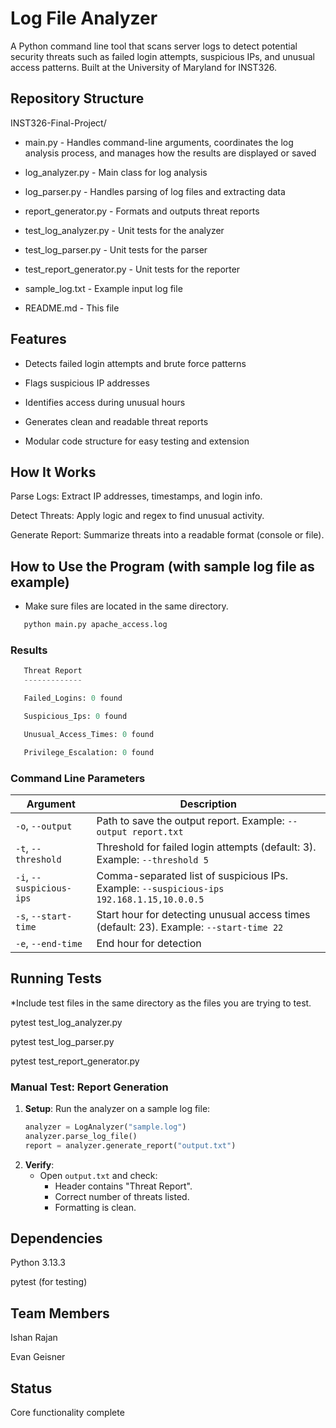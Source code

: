# Log File Analyzer

A Python command line tool that scans server logs to detect potential security threats such as failed login attempts, suspicious IPs, and unusual access patterns. Built at the University of Maryland for INST326.

## Repository Structure

INST326-Final-Project/

* main.py - Handles command-line arguments, coordinates the log analysis process, and manages how the results are displayed or saved

* log_analyzer.py - Main class for log analysis

* log_parser.py - Handles parsing of log files and extracting data

* report_generator.py - Formats and outputs threat reports

* test_log_analyzer.py - Unit tests for the analyzer

* test_log_parser.py - Unit tests for the parser

* test_report_generator.py - Unit tests for the reporter

* sample_log.txt - Example input log file

* README.md - This file

## Features

* Detects failed login attempts and brute force patterns

* Flags suspicious IP addresses

* Identifies access during unusual hours

* Generates clean and readable threat reports

* Modular code structure for easy testing and extension

## How It Works

Parse Logs: Extract IP addresses, timestamps, and login info.

Detect Threats: Apply logic and regex to find unusual activity.

Generate Report: Summarize threats into a readable format (console or file).

## How to Use the Program (with sample log file as example)

* Make sure files are located in the same directory.

```python
   python main.py apache_access.log
   ```
### Results
```python
   Threat Report
   -------------

   Failed_Logins: 0 found

   Suspicious_Ips: 0 found

   Unusual_Access_Times: 0 found

   Privilege_Escalation: 0 found
   ```

### Command Line Parameters

| Argument                  | Description                                                                                         |
| ------------------------- | --------------------------------------------------------------------------------------------------- |
| `-o`, `--output`          | Path to save the output report. Example: `--output report.txt`                                      |
| `-t`, `--threshold`       | Threshold for failed login attempts (default: 3). Example: `--threshold 5`                          |
| `-i`, `--suspicious-ips`  | Comma-separated list of suspicious IPs. Example: `--suspicious-ips 192.168.1.15,10.0.0.5`           |
| `-s`, `--start-time`      | Start hour for detecting unusual access times (default: 23). Example: `--start-time 22`             |
| `-e`, `--end-time`        | End hour for detection

## Running Tests

*Include test files in the same directory as the files you are trying to test.

pytest test_log_analyzer.py

pytest test_log_parser.py

pytest test_report_generator.py

### Manual Test: Report Generation
1. **Setup**: Run the analyzer on a sample log file:
   ```python
   analyzer = LogAnalyzer("sample.log")
   analyzer.parse_log_file()
   report = analyzer.generate_report("output.txt")
   ```
2. **Verify**:  
   - Open `output.txt` and check:  
     - Header contains "Threat Report".  
     - Correct number of threats listed.  
     - Formatting is clean.  

## Dependencies

Python 3.13.3

pytest (for testing)

## Team Members

Ishan Rajan

Evan Geisner

## Status

Core functionality complete
